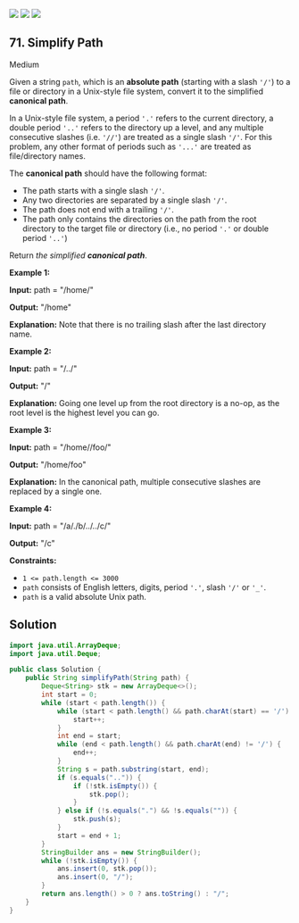 [![](https://img.shields.io/github/stars/javadev/LeetCode-in-Java?label=Stars&style=flat-square)](https://github.com/javadev/LeetCode-in-Java)
[![](https://img.shields.io/github/forks/javadev/LeetCode-in-Java?label=Fork%20me%20on%20GitHub%20&style=flat-square)](https://github.com/javadev/LeetCode-in-Java/fork)
[![](https://img.shields.io/badge/-LeetCode%20in%20Kotlin-blue?style=flat-square)](https://github.com/javadev/LeetCode-in-Kotlin)

## 71\. Simplify Path

Medium

Given a string `path`, which is an **absolute path** (starting with a slash `'/'`) to a file or directory in a Unix-style file system, convert it to the simplified **canonical path**.

In a Unix-style file system, a period `'.'` refers to the current directory, a double period `'..'` refers to the directory up a level, and any multiple consecutive slashes (i.e. `'//'`) are treated as a single slash `'/'`. For this problem, any other format of periods such as `'...'` are treated as file/directory names.

The **canonical path** should have the following format:

*   The path starts with a single slash `'/'`.
*   Any two directories are separated by a single slash `'/'`.
*   The path does not end with a trailing `'/'`.
*   The path only contains the directories on the path from the root directory to the target file or directory (i.e., no period `'.'` or double period `'..'`)

Return _the simplified **canonical path**_.

**Example 1:**

**Input:** path = "/home/"

**Output:** "/home"

**Explanation:** Note that there is no trailing slash after the last directory name. 

**Example 2:**

**Input:** path = "/../"

**Output:** "/"

**Explanation:** Going one level up from the root directory is a no-op, as the root level is the highest level you can go. 

**Example 3:**

**Input:** path = "/home//foo/"

**Output:** "/home/foo"

**Explanation:** In the canonical path, multiple consecutive slashes are replaced by a single one. 

**Example 4:**

**Input:** path = "/a/./b/../../c/"

**Output:** "/c" 

**Constraints:**

*   `1 <= path.length <= 3000`
*   `path` consists of English letters, digits, period `'.'`, slash `'/'` or `'_'`.
*   `path` is a valid absolute Unix path.

## Solution

```java
import java.util.ArrayDeque;
import java.util.Deque;

public class Solution {
    public String simplifyPath(String path) {
        Deque<String> stk = new ArrayDeque<>();
        int start = 0;
        while (start < path.length()) {
            while (start < path.length() && path.charAt(start) == '/') {
                start++;
            }
            int end = start;
            while (end < path.length() && path.charAt(end) != '/') {
                end++;
            }
            String s = path.substring(start, end);
            if (s.equals("..")) {
                if (!stk.isEmpty()) {
                    stk.pop();
                }
            } else if (!s.equals(".") && !s.equals("")) {
                stk.push(s);
            }
            start = end + 1;
        }
        StringBuilder ans = new StringBuilder();
        while (!stk.isEmpty()) {
            ans.insert(0, stk.pop());
            ans.insert(0, "/");
        }
        return ans.length() > 0 ? ans.toString() : "/";
    }
}
```